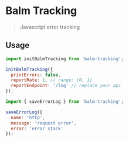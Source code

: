 # Balm Tracking

> Javascript error tracking

## Usage

```js
import initBalmTracking from 'balm-tracking';

initBalmTracking({
  printErrors: false,
  reportRate: 1, // range: [0, 1]
  reportEndpoint: '/log' // replace your api
});
```

```js
import { saveErrorLog } from 'balm-tracking';

saveErrorLog({
  name: 'http',
  message: 'request error',
  error: 'error stack'
});
```
